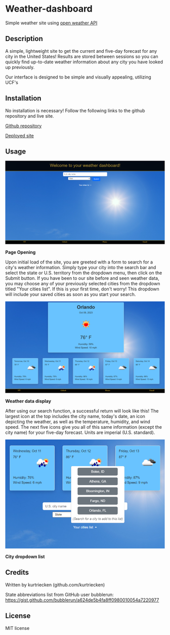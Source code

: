 # Weather-dashboard
Simple weather site using [open weather API](www.openweathermap.org)

## Description
A simple, lightweight site to get the current and five-day forecast for any city in the United States! Results are stored between sessions so you can quickly find up-to-date weather information about any city you have looked up previously.

Our interface is designed to be simple and visually appealing, utilizing UCF's 

## Installation

No installation is necessary! Follow the following links to the github repository and live site.

[Github repository](https://github.com/kurtriecken/Weather-dashboard)

[Deployed site](https://kurtriecken.github.io/Weather-dashboard/)

## Usage 

![Initial page load](./assets/pictures/Home_screen.png)

**Page Opening**

Upon initial load of the site, you are greeted with a form to search for a city's weather information. Simply type your city into the search bar and select the state or U.S. territory from the dropdown menu, then click on the Submit button. If you have been to our site before and seen weather data, you may choose any of your previously selected cities from the dropdown titled "Your cities list". If this is your first time, don't worry! This dropdown will include your saved cities as soon as you start your search.

![City weather](./assets/pictures/Orlando_weather.png)

**Weather data display**

After using our search function, a successful return will look like this! The largest icon at the top includes the city name, today's date, an icon depicting the weather, as well as the temperature, humidity, and wind speed. The next five icons give you all of this same information (except the city name) for your five-day forecast. Units are imperial (U.S. standard).

![Cities list dropdown](./assets/pictures/Weather_dropdown.png)

**City dropdown list**




## Credits

Written by kurtriecken (github.com/kurtriecken)

State abbreviations list from GitHub user bubblerun:
https://gist.github.com/bubblerun/a624de5b4fa8ff0980010054a7220977

## License

MIT license